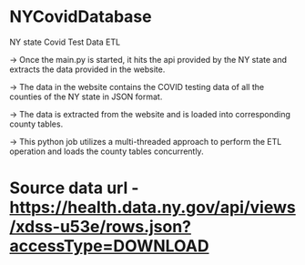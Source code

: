 # NYCovidDatabase
NY state Covid Test Data ETL

-> Once the main.py is started, it hits the api provided by the NY state and extracts the data provided in the website.

-> The data in the website contains the COVID testing data of all the counties of the NY state in JSON format.

-> The data is extracted from the website and is loaded into corresponding county tables.

-> This python job utilizes a multi-threaded approach to perform the ETL operation and loads the county tables concurrently.

# Source data url - https://health.data.ny.gov/api/views/xdss-u53e/rows.json?accessType=DOWNLOAD
